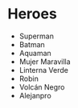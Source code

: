 # Heroes

* Superman
* Batman
* Aquaman
* Mujer Maravilla
* Linterna Verde
* Robin
* Volcán Negro
* Alejanpro
